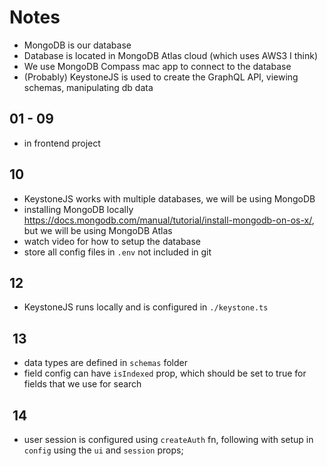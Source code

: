 # Notes

- MongoDB is our database
- Database is located in MongoDB Atlas cloud (which uses AWS3 I think)
- We use MongoDB Compass mac app to connect to the database
- (Probably) KeystoneJS is used to create the GraphQL API, viewing schemas, manipulating db data

## 01 - 09

- in frontend project

## 10

- KeystoneJS works with multiple databases, we will be using MongoDB
- installing MongoDB locally <https://docs.mongodb.com/manual/tutorial/install-mongodb-on-os-x/>, but we will be using MongoDB Atlas
- watch video for how to setup the database
- store all config files in `.env` not included in git

## 12

- KeystoneJS runs locally and is configured in `./keystone.ts`

##  13

- data types are defined in `schemas` folder
- field config can have `isIndexed` prop, which should be set to true for fields that we use for search

##  14

- user session is configured using `createAuth` fn, following with setup in `config` using the `ui` and `session` props;
